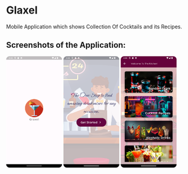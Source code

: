 # Glaxel

Mobile Application which shows Collection Of Cocktails and its Recipes.

## Screenshots of the Application:

<img src="https://github.com/Chemilas/Cocktails-Recipe-App-Flutter/blob/main/screenshots/Screenshot_1.png" width=30% height=30%> <img src="https://github.com/Chemilas/Cocktails-Recipe-App-Flutter/blob/main/screenshots/Screenshot_2.png" width=30% height=30%> <img src="https://github.com/Chemilas/Cocktails-Recipe-App-Flutter/blob/main/screenshots/Screenshot_3.png" width=30% height=30%>

